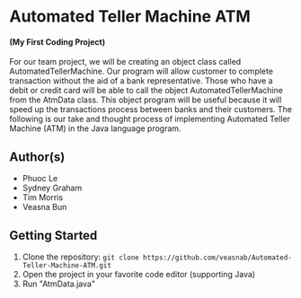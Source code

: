# Automated Teller Machine ATM 
#### (My First Coding Project)
For our team project, we will be creating an object class called AutomatedTellerMachine. Our program will allow customer to complete transaction without the aid of a bank representative. Those who have a debit or credit card will be able to call the object AutomatedTellerMachine from the AtmData class. This object program will be useful because it will speed up the transactions process between banks and their customers. The following is our take and thought process of implementing Automated Teller Machine (ATM) in the Java language program. 

## Author(s)
- Phuoc Le
- Sydney Graham
- Tim Morris
- Veasna Bun

## Getting Started
1. Clone the repository: `git clone https://github.com/veasnab/Automated-Teller-Machine-ATM.git`
2. Open the project in your favorite code editor (supporting Java)
3. Run "AtmData.java" 

